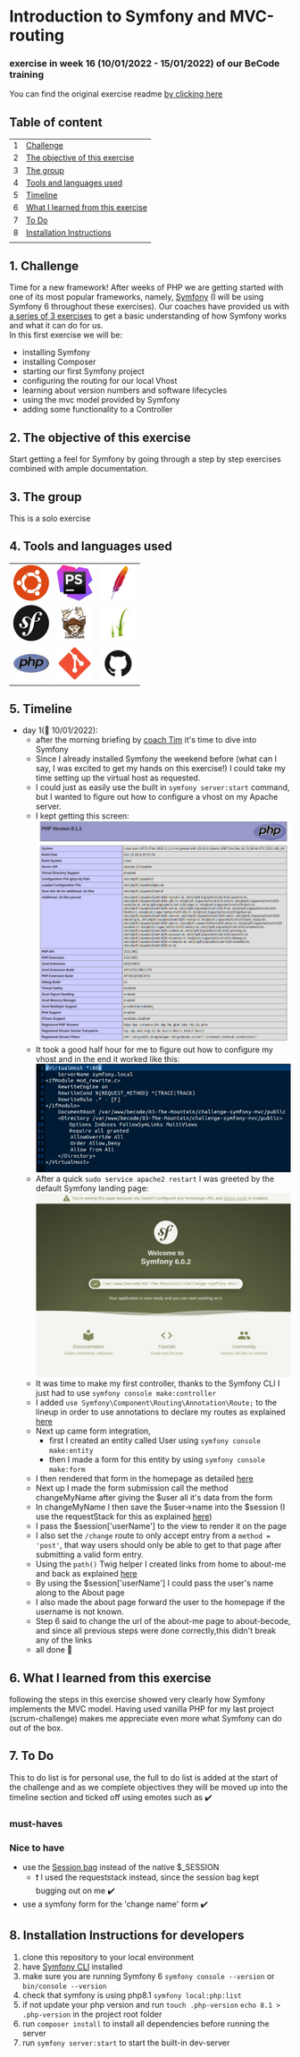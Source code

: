 # Introduction to Symfony and MVC-routing <!-- Exercise title -->

<!-- ## published site -->

<!-- ## screenshot of user stories -->

<!-- ## link to the project board and tickets -->

### exercise in week 16 (10/01/2022 - 15/01/2022)<!-- NR (from date - to date)--> of our BeCode training
You can find the original exercise readme [by clicking here](https://github.com/becodeorg/ANT-Lamarr-5.34/tree/main/3.The-Mountain/Symfony/1.MVC-routing)

## Table of content

|     |                                                                         |
| --- | ----------------------------------------------------------------------- |
| 1   | [Challenge](#challenge)                                                 |
| 2   | [The objective of this exercise](#the-objective-of-this-exercise)       |
| 3   | [The group](#the-group)                                                 |
| 4   | [Tools and languages used](#tools-and-languages-used)                   |
| 5   | [Timeline](#timeline)                                                   |
| 6   | [What I learned from this exercise](#what-i-learned-from-this-exercise) |
| 7   | [To Do](#to-do)                                                         |
| 8   | [Installation Instructions](#installation-instructions)                 |
|     |

## 1. Challenge

Time for a new framework! After weeks of PHP we are getting started with one of its most popular frameworks,
namely, [Symfony](https://symfony.com/) (I will be using Symfony 6 throughout these exercises).
Our coaches have provided us with [a series of 3 exercises](https://github.com/becodeorg/ANT-Lamarr-5.34/tree/main/3.The-Mountain/Symfony) 
to get a basic understanding of how Symfony works and what it can do for us.  
In this first exercise we will be:
* installing Symfony
* installing Composer
* starting our first Symfony project
* configuring the routing for our local Vhost
* learning about version numbers and software lifecycles
* using the mvc model provided by Symfony
* adding some functionality to a Controller



## 2. The objective of this exercise

Start getting a feel for Symfony by going through a step by step exercises combined with ample documentation.

## 3. The group
<!--give credit where it's due and link to group member's github pages-->
This is a solo exercise
## 4. Tools and languages used

<!--Adjust the content of this table per exercise
Logos are added on a project basis, I have them stored in a separate folder locally, ready for copying-->

|                                           |                                             |                                             |
|-------------------------------------------|---------------------------------------------|---------------------------------------------|
| ![Ubuntu](./src/Assets/ubuntu-logo.png)   | ![phpstorm](./src/Assets/phpstorm-logo.png) | ![apache](./src/Assets/apache-logo.png)     |
| ![Symfony](./src/Assets/symfony-logo.png) | ![composer](./src/Assets/composer-logo.png) | ![twig](./src/Assets/twig-logo.png)         |
| ![php](./src/Assets/php-logo.png)         | ![Git](./src/Assets/git-logo.png)         | ![github](./src/Assets/github-logo.png)     |

## 5. Timeline
<!-- fill in the timeline with what happened, challenges and how you overcame them, little victories, link to sources if possible -->
- day 1(:date: 10/01/2022):
  - after the morning briefing by [coach Tim](https://github.com/Timmeahj) it's time to dive into Symfony
  - Since I already installed Symfony the weekend before (what can I say, I was excited to get my hands on this exercise!) I could take my time setting up the virtual host as requested.
  - I could just as easily use the built in `symfony server:start` command, but I wanted to figure out how to configure a vhost on my Apache server.
  - I kept getting this screen: ![phpinfo screen](src/Assets/localhost_phpinfo.png)
  - It took  a good half hour for me to figure out how to configure my vhost and in the end it worked like this: ![vhost config](src/Assets/symfony.local-vhost.png)
  - After a quick `sudo service apache2 restart` I was greeted by the default Symfony landing page: ![img.png](src/Assets/symfonyDefault.png)
  - It was time to make my first controller, thanks to the Symfony CLI I just had to use `symfony console make:controller`
  - I added `use Symfony\Component\Routing\Annotation\Route;` to the lineup in order to use annotations to declare my routes as explained [here](https://symfony.com/doc/current/page_creation.html#annotation-routes)
  - Next up came form integration,
    - first I created an entity called User using `symfony console make:entity`
    - then I made a form for this entity by using `symfony console make:form`
  - I then rendered that form in the homepage as detailed [here](https://symfony.com/doc/current/forms.html#rendering-forms)
  - Next up I made the form submission call the method changeMyName after giving the $user all it's data from the form
  - In changeMyName I then save the $user->name into the $session (I use the requestStack for this as explained [here](https://symfony.com/doc/current/session.html#basic-usage))
  - I pass the $session['userName'] to the view to render it on the page
  - I also set the `/change` route to only accept entry from a `method = 'post'`, that way users should only be able to get to that page after submitting a valid form entry.
  - Using the `path()` Twig helper I created links from home to about-me and back as explained [here](https://symfony.com/doc/current/reference/twig_reference.html#path)
  - By using the $session['userName'] I could pass the user's name along to the About page
  - I also made the about page forward the user to the homepage if the username is not known.
  - Step 6 said to change the url of the about-me page to about-becode, and since all previous steps were done correctly,this didn't break any of the links
  - all done :tada:

## 6. What I learned from this exercise
<!--here you can write anything from a short summary on the subject of the exercise, a readable description of the new skills/knowledge you acquire, to an in depth clarification. As long as it helps you retain what you learned, or easily find the information when working on future projects-->
following the steps in this exercise showed very clearly how Symfony implements the MVC model.
Having used vanilla PHP for my last project (scrum-challenge) makes me appreciate even more what Symfony can do out of the box.

## 7. To Do

This to do list is for personal use, the full to do list is added at the start of the challenge and as we complete
objectives they will be moved up into the timeline section and ticked off using emotes such as :heavy_check_mark:

<!--For now, this list is usually provided by BeCode and thus quite static. When working on outside projects, this list will become more dynamic as the projects grow and evolve-->

### must-haves

### Nice to have

* use the [Session bag](https://symfony.com/doc/current/components/http_foundation/sessions.html) instead of the native $_SESSION
  * :exclamation: I used the requeststack instead, since the session bag kept bugging out on me :heavy_check_mark:
* use a symfony form for the 'change name' form :heavy_check_mark:

## 8. Installation Instructions for developers
<!--write clear instructions on how to get your project working on the user's local environment-->
1. clone this repository to your local environment
2. have [Symfony CLI](https://symfony.com/doc/current/setup.html#technical-requirements) installed
3. make sure you are running Symfony 6 `symfony console --version` or `bin/console --version`
4. check that symfony is using php8.1 `symfony local:php:list`
5. if not update your php version and run `touch .php-version` `echo 8.1 > .php-version` in the project root folder
6. run `composer install` to install all dependencies before running the server
7. run `symfony server:start` to start the built-in dev-server